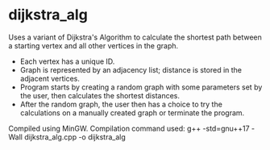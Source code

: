 # dijkstra_alg
Uses a variant of Dijkstra's Algorithm to calculate the shortest path between a starting vertex and all other vertices in the graph.

- Each vertex has a unique ID.
- Graph is represented by an adjacency list; distance is stored in the adjacent vertices.
- Program starts by creating a random graph with some parameters set by the user, then calculates the shortest distances.
- After the random graph, the user then has a choice to try the calculations on a manually created graph or terminate the program.

Compiled using MinGW. Compilation command used: g++ -std=gnu++17 -Wall dijkstra_alg.cpp -o dijkstra_alg
